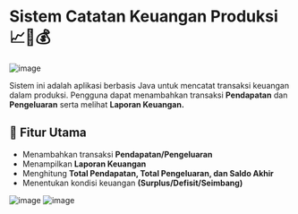 # Sistem Catatan Keuangan Produksi 📈📝💰

![image](https://github.com/user-attachments/assets/75893c36-3078-4b9d-a539-3b3cfbdd3c44)

Sistem ini adalah aplikasi berbasis Java untuk mencatat transaksi keuangan dalam produksi. 
Pengguna dapat menambahkan transaksi **Pendapatan** dan **Pengeluaran** serta melihat **Laporan Keuangan.**

## 📌 Fitur Utama
- Menambahkan transaksi **Pendapatan/Pengeluaran**
- Menampilkan **Laporan Keuangan**
- Menghitung **Total Pendapatan, Total Pengeluaran, dan Saldo Akhir**
- Menentukan kondisi keuangan **(Surplus/Defisit/Seimbang)**

![image](https://github.com/user-attachments/assets/4c495abc-7c3b-498e-92f6-d2fcebd8affb)
![image](https://github.com/user-attachments/assets/e3ef4e7d-ea56-40c7-bbbb-9c4933ad539c)
